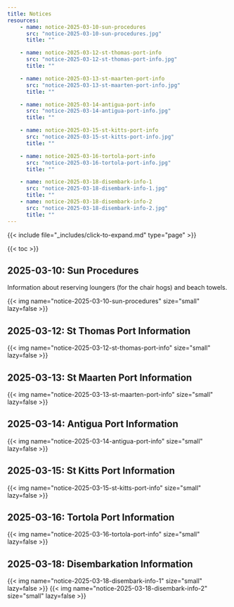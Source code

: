 ```yaml
---
title: Notices
resources:
    - name: notice-2025-03-10-sun-procedures
      src: "notice-2025-03-10-sun-procedures.jpg"
      title: ""

    - name: notice-2025-03-12-st-thomas-port-info
      src: "notice-2025-03-12-st-thomas-port-info.jpg"
      title: ""

    - name: notice-2025-03-13-st-maarten-port-info
      src: "notice-2025-03-13-st-maarten-port-info.jpg"
      title: ""

    - name: notice-2025-03-14-antigua-port-info
      src: "notice-2025-03-14-antigua-port-info.jpg"
      title: ""

    - name: notice-2025-03-15-st-kitts-port-info
      src: "notice-2025-03-15-st-kitts-port-info.jpg"
      title: ""

    - name: notice-2025-03-16-tortola-port-info
      src: "notice-2025-03-16-tortola-port-info.jpg"
      title: ""

    - name: notice-2025-03-18-disembark-info-1
      src: "notice-2025-03-18-disembark-info-1.jpg"
      title: ""
    - name: notice-2025-03-18-disembark-info-2
      src: "notice-2025-03-18-disembark-info-2.jpg"
      title: ""
---
```


{{< include file="_includes/click-to-expand.md" type="page" >}}

{{< toc >}}

## 2025-03-10: Sun Procedures

Information about reserving loungers (for the chair hogs) and beach towels.

{{< img name="notice-2025-03-10-sun-procedures" size="small" lazy=false >}}

## 2025-03-12: St Thomas Port Information

{{< img name="notice-2025-03-12-st-thomas-port-info" size="small" lazy=false >}}

## 2025-03-13: St Maarten Port Information

{{< img name="notice-2025-03-13-st-maarten-port-info" size="small" lazy=false >}}

## 2025-03-14: Antigua Port Information

{{< img name="notice-2025-03-14-antigua-port-info" size="small" lazy=false >}}

## 2025-03-15: St Kitts Port Information

{{< img name="notice-2025-03-15-st-kitts-port-info" size="small" lazy=false >}}

## 2025-03-16: Tortola Port Information

{{< img name="notice-2025-03-16-tortola-port-info" size="small" lazy=false >}}

## 2025-03-18: Disembarkation Information

{{< img name="notice-2025-03-18-disembark-info-1" size="small" lazy=false >}}
{{< img name="notice-2025-03-18-disembark-info-2" size="small" lazy=false >}}
